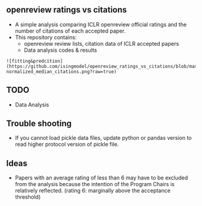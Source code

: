 ## openreview ratings vs citations
* A simple analysis comparing ICLR openreview official ratings and the number of citations of each accepted paper. 
* This repository contains:
	* openreview review lists, citation data of ICLR accepted papers
	* Data analysis codes & results

```
![fitting&predcition](https://github.com/isingmodel/openreview_ratings_vs_citations/blob/master/figs/median-normalized_median_citations.png?raw=true)
```




## TODO
* Data Analysis






## Trouble shooting
* If you cannot load pickle data files, update python or pandas version to read higher protocol version of pickle file. 


## Ideas
* Papers with an average rating of less than 6 may have to be excluded from the analysis because the intention of the Program Chairs is relatively reflected. (rating 6: marginally above the acceptance threshold)